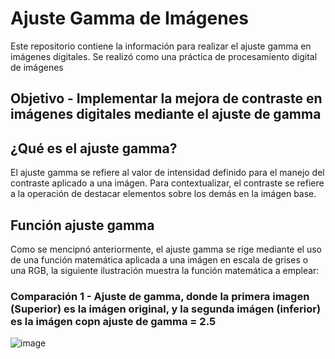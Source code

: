 # Ajuste Gamma de Imágenes
Este repositorio contiene la información para realizar el ajuste gamma en imágenes digitales. Se realizó como una práctica de procesamiento digital de imágenes

## Objetivo - Implementar la mejora de contraste en imágenes digitales mediante el ajuste de gamma

## ¿Qué es el ajuste gamma?
El ajuste gamma se refiere al valor de intensidad definido para el manejo del contraste aplicado a una imágen. Para contextualizar, el contraste se refiere a la operación de destacar elementos sobre los demás en la imágen base.

## Función ajuste gamma
Como se mencipnó anteriormente, el ajuste gamma se rige mediante el uso de una función matemática aplicada a una imágen en escala de grises o una RGB, la siguiente ilustración muestra la función matemática a emplear:

### Comparación 1 - Ajuste de gamma, donde la primera imagen (Superior) es la imágen original, y la segunda imágen (inferior) es la imágen copn ajuste de gamma = 2.5
![image](https://user-images.githubusercontent.com/113737899/192911244-260d3bd4-dbba-4ce3-bcca-e3a0299d2cd3.png)
